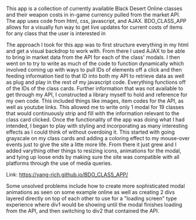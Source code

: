 This app is a collection of currently available Black Desert Online classes and their weapon costs in in-game currency pulled from the market API. The app uses code from html, css, javascript, and AJAX. BDO_CLASS_APP allows for a visually fun way to get live updates for current costs of items for any class that the user is interested in

The approach I took for this app was to first structure everything in my html and get a visual backdrop to work with. From there I used AJAX to be able to bring in market data from the API for each of the class' modals. I then went on to try to write as much of the code to function dynamically which involved coming up with ways to pull IDs of elements off a click and then feeding information tied to that ID into both my API to retrieve data as well as plug and play in the rest of my javascript code. Everything functions off of the IDs of the class cards. Further information that was not available to get through my API, I constructed a library myself to hold and reference for my own code. This included things like images, item codes for the API, as well as youtube links. This allowed me to write only 1 modal for 19 classes that would continuously strip and fill with the information relevant to the class card clicked. Once the functionality of the app was doing what I had intended, I began to play with styling and incorporating as many interesting effects as I could think of without overdoing it. This started with going grayscale on my class cards and adding a coloring effect to my mouse-over events just to give the site a litte more life. From there it just grew and I added varything other things to resizing icons, animations for the modal, and tying up loose ends by making sure the site was compatible with all platforms through the use of media queries.

Link: https://yang-rich.github.io/BDO_CLASS_APP/

Some unsolved problems include how to create more sophisticated modal animations as seen on some example online as well as creating 2 divs layered directly on top of each other to use for a "loading screen" type experience where div1 would be showing until the modal finishes loading from the API, and then switching to div2 that contained the API.